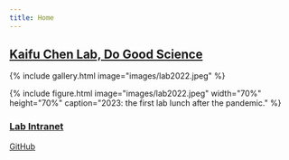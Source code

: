 ```yaml
---
title: Home
---
```

## [Kaifu Chen Lab, Do Good Science](https://kaifuchenlab.github.io)

 

{%
  include gallery.html
  image="images/lab2022.jpeg"
%}

{%
  include figure.html
  image="images/lab2022.jpeg"
  width="70%"
  height="70%"
  caption="2023: the first lab lunch after the pandemic."
%}

### [Lab Intranet](https://sites.google.com/site/superchenlab/)

[GitHub](https://github.com/kaifuchenlab/kaifuchenlab.github.io)
